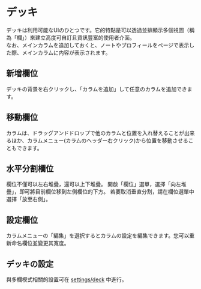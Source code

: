 # デッキ

デッキは利用可能なUIのひとつです。它的特點是可以透過並排顯示多個視圖（稱為「欄」）來建立高度可自訂且資訊豐富的使用者介面。\
なお、メインカラムを追加しておくと、ノートやプロフィールをページで表示した際、メインカラムに内容が表示されます。

## 新增欄位

デッキの背景を右クリックし、「カラムを追加」して任意のカラムを追加できます。

## 移動欄位

カラムは、ドラッグアンドドロップで他のカラムと位置を入れ替えることが出来るほか、カラムメニュー(カラムのヘッダー右クリック)から位置を移動させることもできます。

## 水平分割欄位

欄位不僅可以左右堆疊，還可以上下堆疊。
開啟「欄位」選單，選擇「向左堆疊」，即可將目前欄位移到左側欄位的下方。
若要取消垂直分割，請在欄位選單中選擇「放至右側」。

## 設定欄位

カラムメニューの「編集」を選択するとカラムの設定を編集できます。您可以重新命名欄位並變更其寬度。

## デッキの設定

與多欄模式相關的設置可在 [settings/deck](/settings/deck) 中進行。
